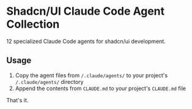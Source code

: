 # Shadcn/UI Claude Code Agent Collection

12 specialized Claude Code agents for shadcn/ui development.

## Usage

1. Copy the agent files from `/.claude/agents/` to your project's `/.claude/agents/` directory
2. Append the contents from `CLAUDE.md` to your project's `CLAUDE.md` file

That's it.